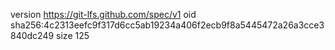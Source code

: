 version https://git-lfs.github.com/spec/v1
oid sha256:4c2313eefc9f317d6cc5ab19234a406f2ecb9f8a5445472a26a3cce3840dc249
size 125
